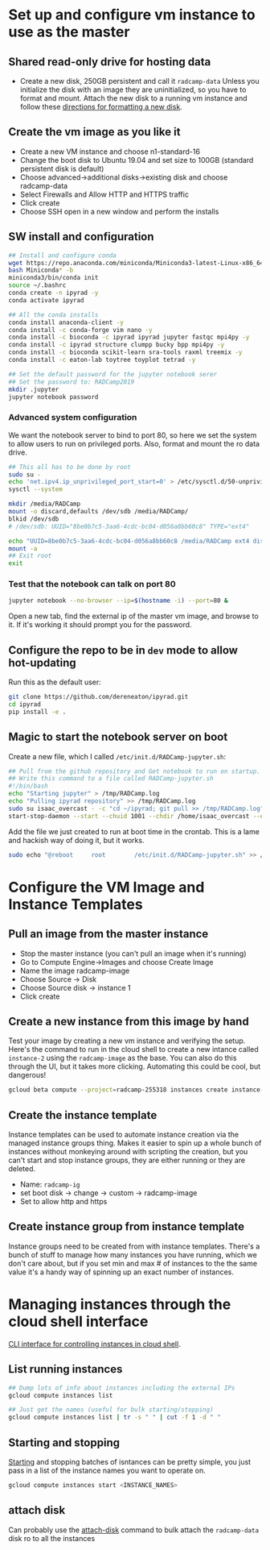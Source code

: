 # Set up and configure vm instance to use as the master

## Shared read-only drive for hosting data
* Create a new disk, 250GB persistent and call it `radcamp-data`
Unless you initialize the disk with an image they are uninitialized, so you
have to format and mount. Attach the new disk to a running vm instance
and follow these [directions for formatting a new disk](https://cloud.google.com/compute/docs/disks/add-persistent-disk?hl=en_US#formatting).

## Create the vm image as you like it
* Create a new VM instance and choose n1-standard-16
* Change the boot disk to Ubuntu 19.04 and set size to 100GB (standard persistent disk is default)
* Choose advanced->additional disks->existing disk and choose radcamp-data
* Select Firewalls and Allow HTTP and HTTPS traffic
* Click create
* Choose SSH open in a new window and perform the installs

## SW install and configuration

```bash
## Install and configure conda
wget https://repo.anaconda.com/miniconda/Miniconda3-latest-Linux-x86_64.sh
bash Miniconda* -b
miniconda3/bin/conda init
source ~/.bashrc
conda create -n ipyrad -y
conda activate ipyrad

## All the conda installs
conda install anaconda-client -y
conda install -c conda-forge vim nano -y
conda install -c bioconda -c ipyrad ipyrad jupyter fastqc mpi4py -y
conda install -c ipyrad structure clumpp bucky bpp mpi4py -y
conda install -c bioconda scikit-learn sra-tools raxml treemix -y
conda install -c eaton-lab toytree toyplot tetrad -y

## Set the default password for the jupyter notebook serer
## Set the password to: RADCamp2019
mkdir .jupyter
jupyter notebook password
```

### Advanced system configuration
We want the notebook server to bind to port 80, so here we set the system to
allow users to run on privileged ports. Also, format and mount the ro data
drive.

```bash
## This all has to be done by root
sudo su -
echo 'net.ipv4.ip_unprivileged_port_start=0' > /etc/sysctl.d/50-unprivileged-ports.conf
sysctl --system

mkdir /media/RADCamp
mount -o discard,defaults /dev/sdb /media/RADCamp/
blkid /dev/sdb
# /dev/sdb: UUID="8be0b7c5-3aa6-4cdc-bc04-d056a8bb60c8" TYPE="ext4"

echo "UUID=8be0b7c5-3aa6-4cdc-bc04-d056a8bb60c8 /media/RADCamp ext4 discard,defaults,nofail 0 2" >> /etc/fstab
mount -a
## Exit root
exit
```

### Test that the notebook can talk on port 80

```bash
jupyter notebook --no-browser --ip=$(hostname -i) --port=80 &
```

Open a new tab, find the external ip of the master vm image, and browse to it.
If it's working it should prompt you for the password.

## Configure the repo to be in `dev` mode to allow hot-updating
Run this as the default user:
```bash
git clone https://github.com/dereneaton/ipyrad.git
cd ipyrad
pip install -e .
```

## Magic to start the notebook server on boot

Create a new file, which I called `/etc/init.d/RADCamp-jupyter.sh`:

```bash
## Pull from the github repository and Get notebook to run on startup.
## Write this command to a file called RADCamp-jupyter.sh
#!/bin/bash
echo "Starting jupyter" > /tmp/RADCamp.log
echo "Pulling ipyrad repository" >> /tmp/RADCamp.log
sudo su isaac_overcast - -c "cd ~/ipyrad; git pull >> /tmp/RADCamp.log"
start-stop-daemon --start --chuid 1001 --chdir /home/isaac_overcast --exec /home/isaac_overcast/miniconda3/envs/ipyrad/bin/jupyter -- notebook --no-browser --port=80 --ip=$(hostname -i) &
```

Add the file we just created to run at boot time in the crontab. This is a lame
and hackish way of doing it, but it works.

```bash
sudo echo "@reboot     root        /etc/init.d/RADCamp-jupyter.sh" >> /etc/crontab
```

# Configure the VM Image and Instance Templates

## Pull an image from the master instance
* Stop the master instance (you can't pull an image when it's running)
* Go to Compute Engine->Images and choose Create Image
* Name the image radcamp-image
* Choose Source -> Disk
* Choose Source disk -> instance 1
* Click create

## Create a new instance from this image by hand
Test your image by creating a new vm instance and verifying the setup. Here's
the command to run in the cloud shell to create a new intance called `instance-2`
using the `radcamp-image` as the base. You can also do this through the UI, but
it takes more clicking. Automating this could be cool, but dangerous!

```bash
gcloud beta compute --project=radcamp-255318 instances create instance-2 --zone=us-central1-a --machine-type=n1-standard-1 --subnet=default --network-tier=PREMIUM --maintenance-policy=MIGRATE --service-account=446371761382-compute@developer.gserviceaccount.com --scopes=https://www.googleapis.com/auth/devstorage.read_only,https://www.googleapis.com/auth/logging.write,https://www.googleapis.com/auth/monitoring.write,https://www.googleapis.com/auth/servicecontrol,https://www.googleapis.com/auth/service.management.readonly,https://www.googleapis.com/auth/trace.append --tags=http-server,https-server --image=radcamp-template --image-project=radcamp-255318 --boot-disk-size=100GB --boot-disk-type=pd-standard --boot-disk-device-name=instance-2 --reservation-affinity=any
```

## Create the instance template
Instance templates can be used to automate instance creation via the managed
instance groups thing. Makes it easier to spin up a whole bunch of instances
without monkeying around with scripting the creation, but you can't start and
stop instance groups, they are either running or they are deleted.
* Name: `radcamp-ig`
* set boot disk -> change -> custom -> radcamp-image
* Set to allow http and https

## Create instance group from instance template
Instance groups need to be created from with instance templates. There's a bunch
of stuff to manage how many instances you have running, which we don't care
about, but if you set min and max # of instances to the the same value it's a
handy way of spinning up an exact number of instances.

# Managing instances through the cloud shell interface
[CLI interface for controlling instances in cloud shell](https://cloud.google.com/sdk/gcloud/reference/compute/instances/).

## List running instances
```bash
## Dump lots of info about instances including the external IPs
gcloud compute instances list

## Just get the names (useful for bulk starting/stopping)
gcloud compute instances list | tr -s " " | cut -f 1 -d " "
```
## Starting and stopping

[Starting](https://cloud.google.com/sdk/gcloud/reference/compute/instances/start)
and stopping batches of isntances can be pretty simple, you just pass
in a list of the instance names you want to operate on.

```bash
gcloud compute instances start <INSTANCE_NAMES>
```

## attach disk
Can probably use the [attach-disk](https://cloud.google.com/sdk/gcloud/reference/compute/instances/attach-disk)
command to bulk attach the `radcamp-data` disk ro to all the instances
